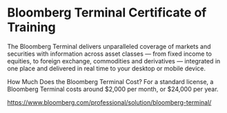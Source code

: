# Bloomberg Terminal Certificate of Training

The Bloomberg Terminal delivers unparalleled coverage of markets and securities with information across asset classes — from fixed income to equities, to foreign exchange, commodities and derivatives — integrated in one place and delivered in real time to your desktop or mobile device.

How Much Does the Bloomberg Terminal Cost? 
For a standard license, a Bloomberg Terminal costs around $2,000 per month, or $24,000 per year.

https://www.bloomberg.com/professional/solution/bloomberg-terminal/




